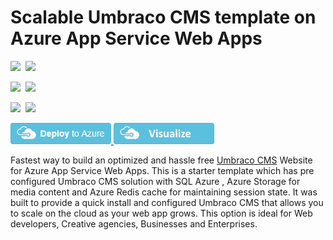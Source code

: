 # Scalable Umbraco CMS template on Azure App Service Web Apps

<IMG SRC="https://azurequickstartsservice.blob.core.windows.net/badges/umbraco-cms-webapp-redis-cache/PublicLastTestDate.svg" />&nbsp;
<IMG SRC="https://azurequickstartsservice.blob.core.windows.net/badges/umbraco-cms-webapp-redis-cache/PublicDeployment.svg" />&nbsp;

<IMG SRC="https://azurequickstartsservice.blob.core.windows.net/badges/umbraco-cms-webapp-redis-cache/FairfaxLastTestDate.svg" />&nbsp;
<IMG SRC="https://azurequickstartsservice.blob.core.windows.net/badges/umbraco-cms-webapp-redis-cache/FairfaxDeployment.svg" />&nbsp;

<IMG SRC="https://azurequickstartsservice.blob.core.windows.net/badges/umbraco-cms-webapp-redis-cache/BestPracticeResult.svg" />&nbsp;
<IMG SRC="https://azurequickstartsservice.blob.core.windows.net/badges/umbraco-cms-webapp-redis-cache/CredScanResult.svg" />&nbsp;

<a href="https://portal.azure.com/#create/Microsoft.Template/uri/https%3A%2F%2Fraw.githubusercontent.com%2FAzure%2Fazure-quickstart-templates%2Fmaster%2Fumbraco-cms-webapp-redis-cache%2Fazuredeploy.json" target="_blank">
  <img src="https://raw.githubusercontent.com/Azure/azure-quickstart-templates/master/1-CONTRIBUTION-GUIDE/images/deploytoazure.png"/>
</a>
<a href="http://armviz.io/#/?load=https%3A%2F%2Fraw.githubusercontent.com%2FAzure%2Fazure-quickstart-templates%2Fmaster%2Fumbraco-cms-webapp-redis-cache%2Fazuredeploy.json" target="_blank">
  <img src="https://raw.githubusercontent.com/Azure/azure-quickstart-templates/master/1-CONTRIBUTION-GUIDE/images/visualizebutton.png"/>
</a>

Fastest way to build an optimized and hassle free [Umbraco CMS](http://umbraco.org) Website for Azure App Service Web Apps. This is a starter template which has pre configured Umbraco CMS solution with SQL Azure , Azure Storage for media content and Azure Redis cache for maintaining session state. It was built to provide a quick install and configured Umbraco CMS that allows you to scale on the cloud as your web app grows. This option is ideal for Web developers, Creative agencies, Businesses and Enterprises.

